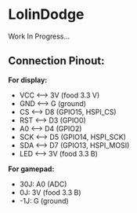 # LolinDodge

Work In Progress…


## Connection Pinout:

**For display:**
- VCC <—> 3V (food 3.3 V)
- GND <—> G  (ground)
- CS  <—> D8 (GPIO15, HSPI_CS)
- RST <—> D3 (GPIO0)
- A0  <—> D4 (GPIO2)
- SCK <—> D5 (GPIO14, HSPI_SCK)
- SDA <—> D7 (GPIO13, HSPI_MOSI)
- LED <—> 3V (food 3.3 В)

**For gamepad:**
- 30J: A0 (ADC)
- 0J: 3V (food 3.3 В)
- -1J: G (ground)
